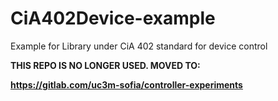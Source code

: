 # CiA402Device-example
Example for Library under CiA 402 standard for device control



**THIS REPO IS NO LONGER USED. MOVED TO:**

**https://gitlab.com/uc3m-sofia/controller-experiments**
